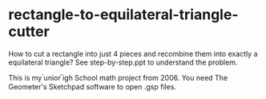 # rectangle-to-equilateral-triangle-cutter
How to cut a rectangle into just 4 pieces and recombine them into exactly a equilateral triangle?
See step-by-step.ppt to understand the problem.

This is my ่unior ้igh School math project from 2006.
You need The Geometer's Sketchpad software to open .gsp files.
